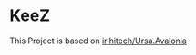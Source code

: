# KeeZ

This Project is based on [irihitech/Ursa.Avalonia](https://github.com/irihitech/Ursa.Avalonia) 

